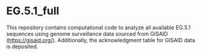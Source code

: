 # EG.5.1_full
This repository contains computational code to analyze all available EG.5.1 sequences using genome surveillance data sourced from GISAID (https://gisaid.org/). Additionally, the acknowledgment table for GISAID data is deposited.

